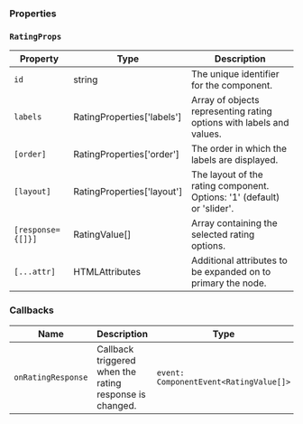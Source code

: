 ### Properties

### `RatingProps`

| Property          | Type                            | Description                                                             |
| ----------------- | ------------------------------- | ----------------------------------------------------------------------- |
| `id`              | string                          | The unique identifier for the component.                                |
| `labels`          | RatingProperties['labels']      | Array of objects representing rating options with labels and values.    |
| `[order]`         | RatingProperties['order']       | The order in which the labels are displayed.                            |
| `[layout]`        | RatingProperties['layout']      | The layout of the rating component. Options: '1' (default) or 'slider'. |
| `[response={[]}]` | RatingValue[]                   | Array containing the selected rating options.                           |
| `[...attr] `      | HTMLAttributes<HTMLFormElement> | Additional attributes to be expanded on to primary the node.                           |

### Callbacks

| Name               | Description                                             | Type                                   |
| ------------------ | ------------------------------------------------------- | -------------------------------------- |
| `onRatingResponse` | Callback triggered when the rating response is changed. | `event: ComponentEvent<RatingValue[]>` |
